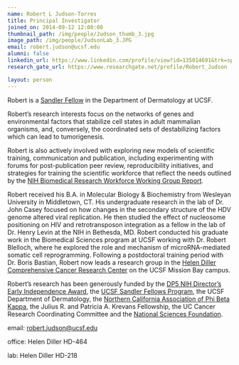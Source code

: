 ```yaml
---
name: Robert L Judson-Torres
title: Principal Investigator
joined_on: 2014-09-12 12:00:00
thumbnail_path: /img/people/Judson_thumb_3.jpg
image_path: /img/people/JudsonLab_3.JPG
email: robert.judson@ucsf.edu
alumni: false
linkedin_url: https://www.linkedin.com/profile/view?id=135014691&trk=spm_pic
research_gate_url: https://www.researchgate.net/profile/Robert_Judson

layout: person
---
```


Robert is a [Sandler Fellow](http://fellows.ucsf.edu/) in the Department of Dermatology at UCSF.

Robert’s research interests focus on the networks of genes and environmental factors that stabilize cell states in adult mammalian organisms, and, conversely, the coordinated sets of destabilizing factors which can lead to tumorigenesis.

Robert is also actively involved with exploring new models of scientific training, communication and publication, including experimenting with forums for post-publication peer review, reproducibility initiatives, and strategies for training the scientific workforce that reflect the needs outlined by the [NIH Biomedical Research Workforce Working Group Report](http://acd.od.nih.gov/Biomedical_research_wgreport.pdf).

Robert received his B.A. in Molecular Biology & Biochemistry from Wesleyan University in Middletown, CT. His undergraduate research in the lab of Dr. John Casey focused on how changes in the secondary structure of the HDV genome altered viral replication. He then studied the effect of nucleosome positioning on HIV and retrotransposon integration as a fellow in the lab of Dr. Henry Levin at the NIH in Bethesda, MD. Robert conducted his graduate work in the Biomedical Sciences program at UCSF working with Dr. Robert Blelloch, where he explored the role and mechanism of microRNA-mediated somatic cell reprogramming. Following a postdoctoral training period with Dr. Boris Bastian, Robert now leads a research group in the [Helen Diller Comprehensive Cancer Research Center](http://cancer.ucsf.edu/) on the UCSF Mission Bay campus.

Robert’s research has been generously funded by the [DP5 NIH Director’s Early Independence Award](http://commonfund.nih.gov/earlyindependence/index), the [UCSF Sandler Fellows Program](http://fellows.ucsf.edu/), the UCSF Department of Dermatology, the [Northern California Association of Phi Beta Kappa](http://www.pbknca.org/), the Julius R. and Patricia A. Krevans Fellowship, the UC Cancer Research Coordinating Committee and the [National Sciences Foundation](http://www.nsfgrfp.org/).


email: robert.judson@ucsf.edu

office: Helen Diller HD-464

lab: Helen Diller HD-218

